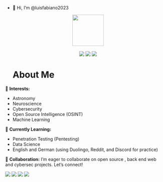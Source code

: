 - 👋 Hi, I’m @luisfabiano2023
    <div id="header" align="center">
  <img src="https://media.giphy.com/media/M9gbBd9nbDrOTu1Mqx/giphy.gif" width=100 /></div>
  <br>
  <div align="center">
  <a target="_blank" href="https://www.linkedin.com/in/luis-b-785264242/"><img src="https://img.shields.io/badge/LinkedIn-blue?logo=linkedin&logoColor=white&style=for-the-badge"></img></a> 
  <a target="_blank" href="https://tryhackme.com/r/p/luisfabiano2022."><img src="https://img.shields.io/badge/TryHackMe-black?logo=tryhackme&logoColor=green&style=for-the-badge"></img></a>
  <a target="_blank" href="https://www.duolingo.com/profile/luis248766"><img src="https://img.shields.io/badge/Duolingo-green?logo=duolingo&logoColor=yellow&style=for-the-badge"></img></a>
  </div>

  # About Me

👀 **Interests:**
- Astronomy
- Neuroscience
- Cybersecurity
- Open Source Intelligence (OSINT)
- Machine Learning

🌱 **Currently Learning:**
- Penetration Testing (Pentesting)
- Data Science
- English and German (using Duolingo, Reddit, and Discord for practice)

🤝 **Collaboration:**
I’m eager to collaborate on open source , back end web and cybersec projects. Let’s connect!

  <div>
    <img src="https://img.shields.io/badge/Spring-balck?logo=spring&logoColor=white&style=for-the-badge"></img>
    <img src="https://img.shields.io/badge/Linux-black?logo=linux&logoColor=yellow&style=for-the-badge"></img>
    <img src="https://img.shields.io/badge/PostgreSQL-blue?logo=postgresql&logoColor=white&style=for-the-badge"></img>
    <img src="https://img.shields.io/badge/Ubuntu-Server-orange?logo=ubuntu&logoColor=white&style=for-the-badge"></img>
  </div>

